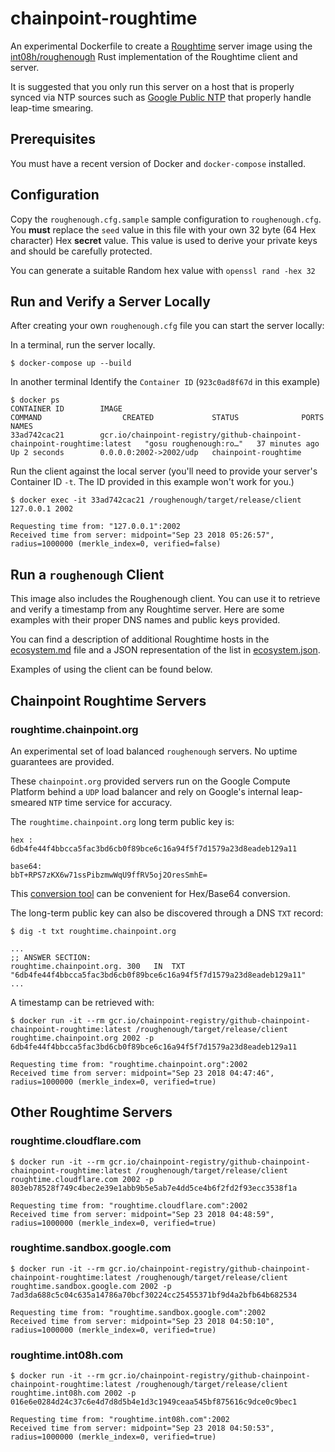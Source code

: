 # chainpoint-roughtime

An experimental Dockerfile to create a [Roughtime](https://roughtime.googlesource.com/roughtime) server image using the [int08h/roughenough](https://github.com/int08h/roughenough) Rust implementation of the Roughtime client and server.

It is suggested that you only run this server on a host that is properly synced via NTP sources such as [Google Public NTP](https://developers.google.com/time/) that properly handle leap-time smearing.

## Prerequisites

You must have a recent version of Docker and `docker-compose` installed.

## Configuration

Copy the `roughenough.cfg.sample` sample configuration to `roughenough.cfg`. You **must** replace the `seed` value in this file with your own 32 byte (64 Hex character) Hex **secret** value. This value is used to derive your private keys and should be carefully protected.

You can generate a suitable Random hex value with `openssl rand -hex 32`

## Run and Verify a Server Locally

After creating your own `roughenough.cfg` file you can start the server locally:

In a terminal, run the server locally.

```
$ docker-compose up --build
```

In another terminal Identify the `Container ID` (`923c0ad8f67d` in this example)

```
$ docker ps
CONTAINER ID        IMAGE                                                                      COMMAND                  CREATED             STATUS              PORTS                    NAMES
33ad742cac21        gcr.io/chainpoint-registry/github-chainpoint-chainpoint-roughtime:latest   "gosu roughenough:ro…"   37 minutes ago      Up 2 seconds        0.0.0.0:2002->2002/udp   chainpoint-roughtime
```

Run the client against the local server (you'll need to provide your server's Container ID `-t`. The ID provided in this example won't work for you.)

```
$ docker exec -it 33ad742cac21 /roughenough/target/release/client 127.0.0.1 2002

Requesting time from: "127.0.0.1":2002
Received time from server: midpoint="Sep 23 2018 05:26:57", radius=1000000 (merkle_index=0, verified=false)
```

## Run a `roughenough` Client

This image also includes the Roughenough client. You can use it to retrieve and verify a timestamp from any Roughtime server. Here are some examples with their proper DNS names and public keys provided.

You can find a description of additional Roughtime hosts in the [ecosystem.md](https://github.com/cloudflare/roughtime/blob/master/ecosystem.md) file and a JSON representation of the list in [ecosystem.json](https://github.com/cloudflare/roughtime/blob/master/ecosystem.json).

Examples of using the client can be found below.

## Chainpoint Roughtime Servers

### roughtime.chainpoint.org

An experimental set of load balanced `roughenough` servers. No uptime guarantees are provided.

These `chainpoint.org` provided servers run on the Google Compute Platform behind a `UDP` load balancer and rely on Google's internal leap-smeared `NTP` time service for accuracy.

The `roughtime.chainpoint.org` long term public key is:

```
hex :
6db4fe44f4bbcca5fac3bd6cb0f89bce6c16a94f5f7d1579a23d8eadeb129a11

base64:
bbT+RPS7zKX6w71ssPibzmwWqU9ffRV5oj2OresSmhE=
```

This [conversion tool](https://cryptii.com/base64-to-hex) can be convenient for Hex/Base64 conversion.

The long-term public key can also be discovered through a DNS `TXT` record:

```
$ dig -t txt roughtime.chainpoint.org

...
;; ANSWER SECTION:
roughtime.chainpoint.org. 300	IN	TXT	"6db4fe44f4bbcca5fac3bd6cb0f89bce6c16a94f5f7d1579a23d8eadeb129a11"
...
```

A timestamp can be retrieved with:

```
$ docker run -it --rm gcr.io/chainpoint-registry/github-chainpoint-chainpoint-roughtime:latest /roughenough/target/release/client roughtime.chainpoint.org 2002 -p 6db4fe44f4bbcca5fac3bd6cb0f89bce6c16a94f5f7d1579a23d8eadeb129a11

Requesting time from: "roughtime.chainpoint.org":2002
Received time from server: midpoint="Sep 23 2018 04:47:46", radius=1000000 (merkle_index=0, verified=true)
```

## Other Roughtime Servers

### roughtime.cloudflare.com

```
$ docker run -it --rm gcr.io/chainpoint-registry/github-chainpoint-chainpoint-roughtime:latest /roughenough/target/release/client roughtime.cloudflare.com 2002 -p 803eb78528f749c4bec2e39e1abb9b5e5ab7e4dd5ce4b6f2fd2f93ecc3538f1a

Requesting time from: "roughtime.cloudflare.com":2002
Received time from server: midpoint="Sep 23 2018 04:48:59", radius=1000000 (merkle_index=0, verified=true)
```

### roughtime.sandbox.google.com

```
$ docker run -it --rm gcr.io/chainpoint-registry/github-chainpoint-chainpoint-roughtime:latest /roughenough/target/release/client roughtime.sandbox.google.com 2002 -p 7ad3da688c5c04c635a14786a70bcf30224cc25455371bf9d4a2bfb64b682534

Requesting time from: "roughtime.sandbox.google.com":2002
Received time from server: midpoint="Sep 23 2018 04:50:10", radius=1000000 (merkle_index=0, verified=true)
```

### roughtime.int08h.com

```
$ docker run -it --rm gcr.io/chainpoint-registry/github-chainpoint-chainpoint-roughtime:latest /roughenough/target/release/client roughtime.int08h.com 2002 -p 016e6e0284d24c37c6e4d7d8d5b4e1d3c1949ceaa545bf875616c9dce0c9bec1

Requesting time from: "roughtime.int08h.com":2002
Received time from server: midpoint="Sep 23 2018 04:50:53", radius=1000000 (merkle_index=0, verified=true)
```

